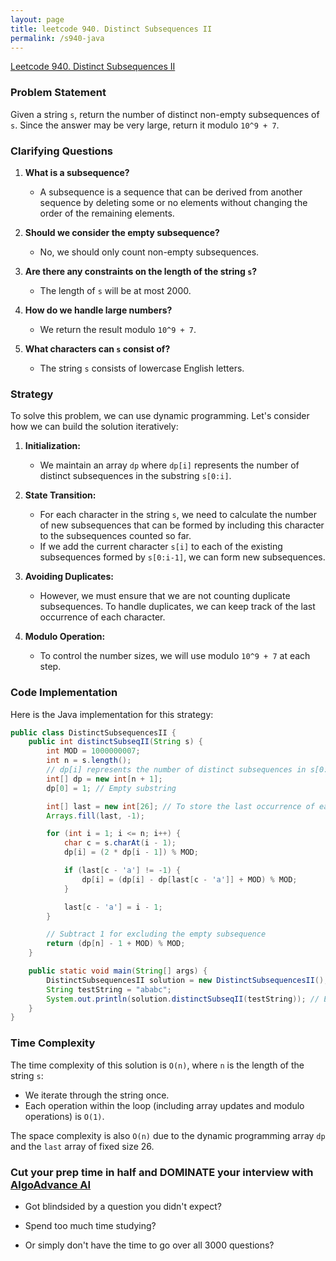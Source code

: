 ```yaml
---
layout: page
title: leetcode 940. Distinct Subsequences II
permalink: /s940-java
---
```

[Leetcode 940. Distinct Subsequences II](https://algoadvance.github.io/algoadvance/l940)
### Problem Statement

Given a string `s`, return the number of distinct non-empty subsequences of `s`. Since the answer may be very large, return it modulo `10^9 + 7`.

### Clarifying Questions
1. **What is a subsequence?**
   - A subsequence is a sequence that can be derived from another sequence by deleting some or no elements without changing the order of the remaining elements.

2. **Should we consider the empty subsequence?**
   - No, we should only count non-empty subsequences.

3. **Are there any constraints on the length of the string `s`?**
   - The length of `s` will be at most 2000.

4. **How do we handle large numbers?**
   - We return the result modulo `10^9 + 7`.

5. **What characters can `s` consist of?**
   - The string `s` consists of lowercase English letters.

### Strategy

To solve this problem, we can use dynamic programming. Let's consider how we can build the solution iteratively:

1. **Initialization:**
   - We maintain an array `dp` where `dp[i]` represents the number of distinct subsequences in the substring `s[0:i]`.

2. **State Transition:**
   - For each character in the string `s`, we need to calculate the number of new subsequences that can be formed by including this character to the subsequences counted so far.
   - If we add the current character `s[i]` to each of the existing subsequences formed by `s[0:i-1]`, we can form new subsequences.

3. **Avoiding Duplicates:**
   - However, we must ensure that we are not counting duplicate subsequences. To handle duplicates, we can keep track of the last occurrence of each character.

4. **Modulo Operation:**
   - To control the number sizes, we will use modulo `10^9 + 7` at each step.

### Code Implementation

Here is the Java implementation for this strategy:

```java
public class DistinctSubsequencesII {
    public int distinctSubseqII(String s) {
        int MOD = 1000000007;
        int n = s.length();
        // dp[i] represents the number of distinct subsequences in s[0:i-1]
        int[] dp = new int[n + 1];
        dp[0] = 1; // Empty substring

        int[] last = new int[26]; // To store the last occurrence of each character
        Arrays.fill(last, -1);

        for (int i = 1; i <= n; i++) {
            char c = s.charAt(i - 1);
            dp[i] = (2 * dp[i - 1]) % MOD;

            if (last[c - 'a'] != -1) {
                dp[i] = (dp[i] - dp[last[c - 'a']] + MOD) % MOD;
            }

            last[c - 'a'] = i - 1;
        }

        // Subtract 1 for excluding the empty subsequence
        return (dp[n] - 1 + MOD) % MOD;
    }

    public static void main(String[] args) {
        DistinctSubsequencesII solution = new DistinctSubsequencesII();
        String testString = "ababc";
        System.out.println(solution.distinctSubseqII(testString)); // Expected output: various depending on the input string
    }
}
```

### Time Complexity

The time complexity of this solution is `O(n)`, where `n` is the length of the string `s`:
- We iterate through the string once.
- Each operation within the loop (including array updates and modulo operations) is `O(1)`.

The space complexity is also `O(n)` due to the dynamic programming array `dp` and the `last` array of fixed size 26.


### Cut your prep time in half and DOMINATE your interview with [AlgoAdvance AI](https://algoAdvance.com)

- Got blindsided by a question you didn't expect?

- Spend too much time studying?

- Or simply don't have the time to go over all 3000 questions?

